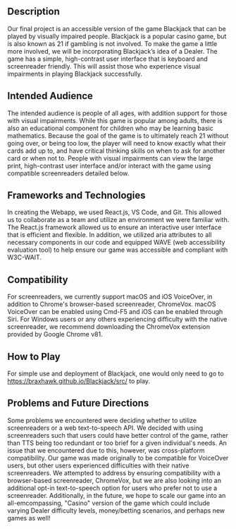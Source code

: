 ## Description
Our final project is an accessible version of the game Blackjack that can be played by visually impaired people. Blackjack is a popular casino game, but is also known as 21 if gambling is not involved. To make the game a little more involved, we will be incorporating Blackjack’s idea of a Dealer. The game has a simple, high-contrast user interface that is keyboard and screenreader friendly. This will assist those who experience visual impairments in playing Blackjack successfully.

## Intended Audience
The intended audience is people of all ages, with addition support for those with visual impairments. While this game is popular among adults, there is also an educational component for children who may be learning basic mathematics. Because the goal of the game is to ultimately reach 21 without going over, or being too low, the player will need to know exactly what their cards add up to, and have critical thinking skills on when to ask for another card or when not to. People with visual impairments can view the large print, high-contrast user interface and/or interact with the game using compatible screenreaders detailed below. 

## Frameworks and Technologies
In creating the Webapp, we used React.js, VS Code, and Git. This allowed us to collaborate as a team and utilize an environment we were familiar with. The React.js framework allowed us to ensure an interactive user interface that is efficient and flexible. In addition, we utilized aria attributes to all necessary components in our code and equipped WAVE (web accessibility evaluation tool) to help ensure our game was accessible and compliant with W3C-WAIT.

## Compatibility
For screenreaders, we currently support macOS and iOS VoiceOver, in addition to Chrome's browser-based screenreader, ChromeVox. macOS VoiceOver can be enabled using Cmd-F5 and iOS can be enabled through Siri. For Windows users or any others experiencing difficulty with the native screenreader, we recommend downloading the ChromeVox extension provided by Google Chrome v81. 

## How to Play
For simple use and deployment of Blackjack, one would only need to go to https://braxhawk.github.io/Blackjack/src/ to play.

## Problems and Future Directions
Some problems we encountered were deciding whether to utilize screenreaders or a web text-to-speech API. We decided with using screenreaders such that users could have better control of the game, rather than TTS being too redundant or too brief for a given individual's needs. An issue that we encountered due to this, however, was cross-platform compatibility. Our game was made originally to be compatible for VoiceOver users, but other users experienced difficulties with their native screenreaders. We attempted to address by ensuring compatibility with a browser-based screenreader, ChromeVox, but we are also looking into an additional opt-in text-to-speech option for users who prefer not to use a screenreader. Additionally, in the future, we hope to scale our game into an all-emcompassing, "Casino" version of the game which could include varying Dealer difficulty levels, money/betting scenarios, and perhaps new games as well!
